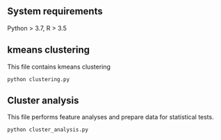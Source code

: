 ## System requirements
Python > 3.7, R > 3.5

## kmeans clustering
This file contains kmeans clustering
```
python clustering.py
```

## Cluster analysis
This file performs feature analyses and prepare data for statistical tests.
```
python cluster_analysis.py
```
